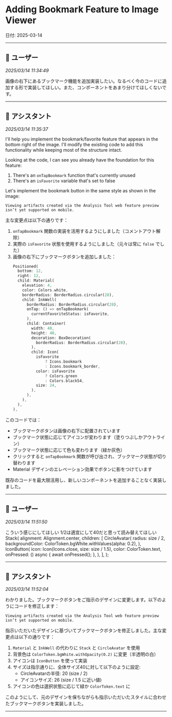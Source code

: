 # Adding Bookmark Feature to Image Viewer

日付: 2025-03-14

---

## 👤 ユーザー
*2025/03/14 11:34:49*

画像の右下にあるブックマーク機能を追加実装したい。なるべく今のコードに追加する形で実装してほしい。また、コンポーネントをあまり分けてほしくないです。

---

## 🤖 アシスタント
*2025/03/14 11:35:37*

I'll help you implement the bookmark/favorite feature that appears in the bottom right of the image. I'll modify the existing code to add this functionality while keeping most of the structure intact.

Looking at the code, I can see you already have the foundation for this feature:
1. There's an `onTapBookmark` function that's currently unused
2. There's an `isFavorite` variable that's set to false

Let's implement the bookmark button in the same style as shown in the image:
```
Viewing artifacts created via the Analysis Tool web feature preview isn’t yet supported on mobile.
```



主な変更点は以下の通りです：

1. `onTapBookmark` 関数の実装を活用するようにしました（コメントアウト解除）
2. 実際の `isFavorite` 状態を使用するようにしました（元々は常に `false` でした）
3. 画像の右下にブックマークボタンを追加しました：
   ```dart
   Positioned(
     bottom: 12,
     right: 12,
     child: Material(
       elevation: 4,
       color: Colors.white,
       borderRadius: BorderRadius.circular(28),
       child: InkWell(
         borderRadius: BorderRadius.circular(28),
         onTap: () => onTapBookmark(
           currentFavoriteStatus: isFavorite,
         ),
         child: Container(
           width: 40,
           height: 40,
           decoration: BoxDecoration(
             borderRadius: BorderRadius.circular(28),
           ),
           child: Icon(
             isFavorite
                 ? Icons.bookmark
                 : Icons.bookmark_border,
             color: isFavorite
                 ? Colors.green
                 : Colors.black54,
             size: 24,
           ),
         ),
       ),
     ),
   ),
   ```

このコードでは：
- ブックマークボタンは画像の右下に配置されています
- ブックマーク状態に応じてアイコンが変わります（塗りつぶしかアウトライン）
- ブックマーク状態に応じて色も変わります（緑か灰色）
- クリックすると `onTapBookmark` 関数が呼び出され、ブックマーク状態が切り替わります
- Material デザインのエレベーション効果でボタンに影をつけています

既存のコードを最大限活用し、新しいコンポーネントを追加することなく実装しました。

---

## 👤 ユーザー
*2025/03/14 11:51:50*

こういう感じにしてほしい 1/2は適宜にして40だと思って読み替えてほしい
Stack(
      alignment: Alignment.center,
      children: [
        CircleAvatar(
          radius: size / 2,
          backgroundColor: ColorToken.bgWhite.withValues(alpha: 0.2),
        ),
        IconButton(
          icon: Icon(Icons.close, size: size / 1.5),
          color: ColorToken.text,
          onPressed: () async {
            await onPressed();
          },
        ),
      ],
    );

---

## 🤖 アシスタント
*2025/03/14 11:52:04*

わかりました。ブックマークボタンをご指示のデザインに変更します。以下のようにコードを修正します：
```
Viewing artifacts created via the Analysis Tool web feature preview isn’t yet supported on mobile.
```



指示いただいたデザインに基づいてブックマークボタンを修正しました。主な変更点は以下の通りです：

1. `Material` と `InkWell` の代わりに `Stack` と `CircleAvatar` を使用
2. 背景色は `ColorToken.bgWhite.withOpacity(0.2)` に変更（半透明の白）
3. アイコンは `IconButton` を使って実装
4. サイズは指示通りに、全体サイズ40に対して以下のように設定:
   - CircleAvatarの半径: 20 (size / 2)
   - アイコンサイズ: 26 (size / 1.5 に近い値)
5. アイコンの色は選択状態に応じて緑か `ColorToken.text` に

このようにして、元のデザインを保ちながらも指示いただいたスタイルに合わせたブックマークボタンを実装しました。

---
